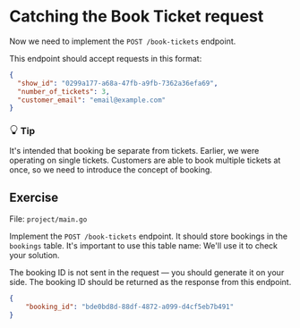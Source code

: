 # Catching the Book Ticket request

Now we need to implement the `POST /book-tickets` endpoint.

This endpoint should accept requests in this format:

```json
{
  "show_id": "0299a177-a68a-47fb-a9fb-7362a36efa69",
  "number_of_tickets": 3,
  "customer_email": "email@example.com"
}
```


<div class="alert alert-dismissible bg-light-primary d-flex flex-column flex-sm-row p-7 mb-10">
    <div class="d-flex flex-column">
        <h3 class="mb-5 text-dark">
			<svg xmlns="http://www.w3.org/2000/svg" width="16" height="16" fill="currentColor" class="bi bi-lightbulb text-primary" viewBox="0 0 16 16">
			  <path d="M2 6a6 6 0 1 1 10.174 4.31c-.203.196-.359.4-.453.619l-.762 1.769A.5.5 0 0 1 10.5 13a.5.5 0 0 1 0 1 .5.5 0 0 1 0 1l-.224.447a1 1 0 0 1-.894.553H6.618a1 1 0 0 1-.894-.553L5.5 15a.5.5 0 0 1 0-1 .5.5 0 0 1 0-1 .5.5 0 0 1-.46-.302l-.761-1.77a1.964 1.964 0 0 0-.453-.618A5.984 5.984 0 0 1 2 6zm6-5a5 5 0 0 0-3.479 8.592c.263.254.514.564.676.941L5.83 12h4.342l.632-1.467c.162-.377.413-.687.676-.941A5 5 0 0 0 8 1z"/>
			</svg>
			Tip
		</h3>
        <span>

It's intended that booking be separate from tickets.
Earlier, we were operating on single tickets. 
Customers are able to book multiple tickets at once, so we need to introduce the concept of booking.

</span>
	</div>
	</div>

## Exercise

File: `project/main.go`

Implement the `POST /book-tickets` endpoint.
It should store bookings in the `bookings` table. 
It's important to use this table name: We'll use it to check your solution.

The booking ID is not sent in the request — you should generate it on your side.
The booking ID should be returned as the response from this endpoint.

```json
{
    "booking_id": "bde0bd8d-88df-4872-a099-d4cf5eb7b491"
}
```


